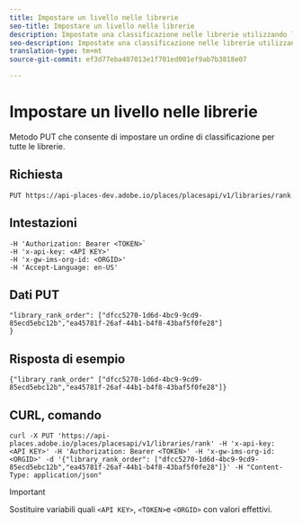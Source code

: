 ```yaml
---
title: Impostare un livello nelle librerie
seo-title: Impostare un livello nelle librerie
description: Impostate una classificazione nelle librerie utilizzando l'API REST Luoghi.
seo-description: Impostate una classificazione nelle librerie utilizzando l'API REST Luoghi.
translation-type: tm+mt
source-git-commit: ef3d77eba407013e1f701ed001ef9ab7b3818e07

---
```



# Impostare un livello nelle librerie

Metodo PUT che consente di impostare un ordine di classificazione per tutte le librerie.

## Richiesta

`PUT https://api-places-dev.adobe.io/places/placesapi/v1/libraries/rank`

## Intestazioni

```-H Content-Type: application/json'
-H 'Authorization: Bearer <TOKEN>`  
-H 'x-api-key: <API KEY>'  
-H 'x-gw-ims-org-id: <ORGID>'  
-H 'Accept-Language: en-US'
```

## Dati PUT

```
"library_rank_order": ["dfcc5270-1d6d-4bc9-9cd9-85ecd5ebc12b","ea45781f-26af-44b1-b4f8-43baf5f0fe28"]  
}
```

## Risposta di esempio

```
{"library_rank_order" ["dfcc5270-1d6d-4bc9-9cd9-85ecd5ebc12b","ea45781f-26af-44b1-b4f8-43baf5f0fe28"]}
```

## CURL, comando

```
curl -X PUT 'https://api-places.adobe.io/places/placesapi/v1/libraries/rank' -H 'x-api-key: <API KEY>' -H 'Authorization: Bearer <TOKEN>' -H 'x-gw-ims-org-id: <ORGID>' -d '{"library_rank_order": ["dfcc5270-1d6d-4bc9-9cd9-85ecd5ebc12b","ea45781f-26af-44b1-b4f8-43baf5f0fe28"]}' -H "Content-Type: application/json"
```

>[!IMPORTANT]
>
>Sostituire variabili quali `<API KEY>`, `<TOKEN>`e `<ORGID>` con valori effettivi.


